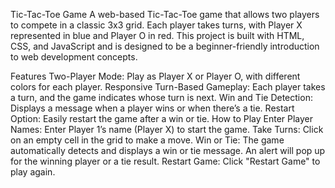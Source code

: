 Tic-Tac-Toe Game
A web-based Tic-Tac-Toe game that allows two players to compete in a classic 3x3 grid. Each player takes turns, with Player X represented in blue and Player O in red. This project is built with HTML, CSS, and JavaScript and is designed to be a beginner-friendly introduction to web development concepts.

Features
Two-Player Mode: Play as Player X or Player O, with different colors for each player.
Responsive Turn-Based Gameplay: Each player takes a turn, and the game indicates whose turn is next.
Win and Tie Detection: Displays a message when a player wins or when there’s a tie.
Restart Option: Easily restart the game after a win or tie.
How to Play
Enter Player Names: Enter Player 1’s name (Player X) to start the game.
Take Turns: Click on an empty cell in the grid to make a move.
Win or Tie: The game automatically detects and displays a win or tie message. An alert will pop up for the winning player or a tie result.
Restart Game: Click "Restart Game" to play again.
